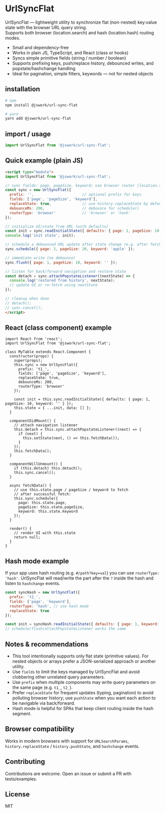 # UrlSyncFlat

UrlSyncFlat — lightweight utility to synchronize flat (non-nested) key:value state with the browser URL query string.  
Supports both browser (location.search) and hash (location.hash) routing modes.

- Small and dependency-free
- Works in plain JS, TypeScript, and React (class or hooks)
- Syncs simple primitive fields (string / number / boolean)
- Supports prefixing keys, push/replace history, debounced writes, and popstate/hashchange handling
- Ideal for pagination, simple filters, keywords — not for nested objects

## installation

```bash
# npm
npm install @jswork/url-sync-flat

# yarn
yarn add @jswork/url-sync-flat
```

## import / usage

```js
import UrlSyncFlat from '@jswork/url-sync-flat';
```

## Quick example (plain JS)

```html
<script type="module">
import UrlSyncFlat from '@jswork/url-sync-flat';

// sync fields: page, pageSize, keyword; use browser router (location.search)
const sync = new UrlSyncFlat({
  prefix: '',                      // optional prefix for keys
  fields: ['page', 'pageSize', 'keyword'],
  replaceState: true,              // use history.replaceState by default
  debounceMs: 200,                 // debounce for schedule()
  routerType: 'browser'            // 'browser' or 'hash'
});

// initialize UI/state from URL (with defaults)
const init = sync.readInitialState({ defaults: { page: 1, pageSize: 10, keyword: '' } });
console.log('init state', init);

// schedule a debounced URL update after state change (e.g. after fetch)
sync.schedule({ page: 2, pageSize: 20, keyword: 'apple' });

// immediate write (no debounce)
sync.flush({ page: 1, pageSize: 10, keyword: '' });

// listen for back/forward navigation and restore state
const detach = sync.attachPopstateListener((nextState) => {
  console.log('restored from history', nextState);
  // update UI or re-fetch using nextState
});

// cleanup when done
// detach();
// sync.cancel();
</script>
```

## React (class component) example

```tsx
import React from 'react';
import UrlSyncFlat from '@jswork/url-sync-flat';

class MyTable extends React.Component {
  constructor(props) {
    super(props);
    this.sync = new UrlSyncFlat({
      prefix: 't1_', 
      fields: ['page', 'pageSize', 'keyword'],
      replaceState: true,
      debounceMs: 200,
      routerType: 'browser'
    });

    const init = this.sync.readInitialState({ defaults: { page: 1, pageSize: 10, keyword: '' } });
    this.state = { ...init, data: [] };
  }

  componentDidMount() {
    // attach navigation listener
    this.detach = this.sync.attachPopstateListener((next) => {
      if (next) {
        this.setState(next, () => this.fetchData());
      }
    });
    this.fetchData();
  }

  componentWillUnmount() {
    if (this.detach) this.detach();
    this.sync.cancel();
  }

  async fetchData() {
    // use this.state.page / pageSize / keyword to fetch
    // after successful fetch:
    this.sync.schedule({
      page: this.state.page,
      pageSize: this.state.pageSize,
      keyword: this.state.keyword
    });
  }

  render() {
    // render UI with this.state
    return null;
  }
}
```

## Hash mode example

If your app uses hash routing (e.g. `#/path?key=val`) you can use `routerType: 'hash'`. UrlSyncFlat will read/write the part after the `?` inside the hash and listen to `hashchange` events.

```js
const syncHash = new UrlSyncFlat({
  prefix: 't2_',
  fields: ['page', 'keyword'],
  routerType: 'hash', // use hash mode
  replaceState: true
});

const init = syncHash.readInitialState({ defaults: { page: 1, keyword: '' } });
// schedule/flush/attachPopstateListener works the same
```

## Notes & recommendations

- This tool intentionally supports only flat state (primitive values). For nested objects or arrays prefer a JSON-serialized approach or another utility.
- Use `fields` to limit the keys managed by UrlSyncFlat and avoid clobbering other unrelated query parameters.
- Use `prefix` when multiple components may write query parameters on the same page (e.g. `t1_`, `t2_`).
- Prefer `replaceState` for frequent updates (typing, pagination) to avoid polluting browser history; use `pushState` when you want each action to be navigable via back/forward.
- Hash mode is helpful for SPAs that keep client routing inside the hash segment.

## Browser compatibility

Works in modern browsers with support for `URLSearchParams`, `history.replaceState` / `history.pushState`, and `hashchange` events.

## Contributing

Contributions are welcome. Open an issue or submit a PR with tests/examples.

## License

MIT